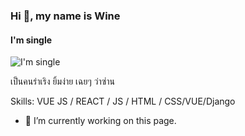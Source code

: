 ### Hi 👋, my name is Wine
#### I'm single
![I'm single](https://scontent.fbkk12-4.fna.fbcdn.net/v/t1.0-9/119419288_633081900729397_2715448073651003985_o.jpg?_nc_cat=110&_nc_sid=e007fa&_nc_ohc=3FEA9Q3NJHIAX9wy8_G&_nc_ht=scontent.fbkk12-4.fna&oh=c8b781cfc809f8d1612b7c3eef17b30a&oe=5F88A399)

เป็นคนร่าเริง ยิ้มง่าย เฉยๆ ว่าซ่าน 

Skills: VUE JS / REACT / JS / HTML / CSS/VUE/Django

- 🔭 I’m currently working on this page. 




